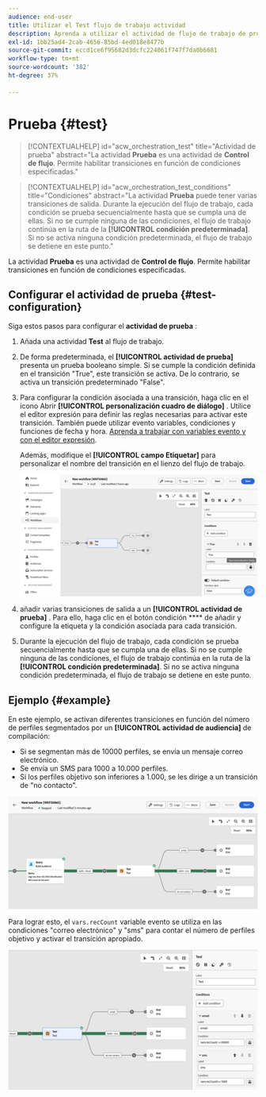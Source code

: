 ```yaml
---
audience: end-user
title: Utilizar el Test flujo de trabajo actividad
description: Aprenda a utilizar el actividad de flujo de trabajo de prueba
exl-id: 1bb25ad4-2cab-4656-85bd-4ed018e8477b
source-git-commit: eccd1ce6f95682d3dcfc224061f747f7da0b6681
workflow-type: tm+mt
source-wordcount: '382'
ht-degree: 37%

---
```



# Prueba {#test}

>[!CONTEXTUALHELP]
>id="acw_orchestration_test"
>title="Actividad de prueba"
>abstract="La actividad **Prueba** es una actividad de **Control de flujo**. Permite habilitar transiciones en función de condiciones especificadas."

>[!CONTEXTUALHELP]
>id="acw_orchestration_test_conditions"
>title="Condiciones"
>abstract="La actividad **Prueba** puede tener varias transiciones de salida. Durante la ejecución del flujo de trabajo, cada condición se prueba secuencialmente hasta que se cumpla una de ellas. Si no se cumple ninguna de las condiciones, el flujo de trabajo continúa en la ruta de la **[!UICONTROL condición predeterminada]**. Si no se activa ninguna condición predeterminada, el flujo de trabajo se detiene en este punto."

La actividad **Prueba** es una actividad de **Control de flujo**. Permite habilitar transiciones en función de condiciones especificadas.

## Configurar el actividad de prueba {#test-configuration}

Siga estos pasos para configurar el **actividad de prueba** :

1. Añada una actividad **Test** al flujo de trabajo.

1. De forma predeterminada, el **[!UICONTROL actividad de prueba]** presenta un prueba booleano simple. Si se cumple la condición definida en el transición &quot;True&quot;, este transición se activa. De lo contrario, se activa un transición predeterminado &quot;False&quot;.

1. Para configurar la condición asociada a una transición, haga clic en el icono Abrir **[!UICONTROL personalización cuadro de diálogo]** . Utilice el editor expresión para definir las reglas necesarias para activar este transición. También puede utilizar evento variables, condiciones y funciones de fecha y hora. [Aprenda a trabajar con variables evento y con el editor expresión](../event-variables.md).

   Además, modifique el **[!UICONTROL campo Etiquetar]** para personalizar el nombre del transición en el lienzo del flujo de trabajo.

   ![Configuración predeterminada del actividad de prueba](../assets/workflow-test-default.png)

1. añadir varias transiciones de salida a un **[!UICONTROL actividad de prueba]** . Para ello, haga clic en el botón condición **** de añadir y configure la etiqueta y la condición asociada para cada transición.

1. Durante la ejecución del flujo de trabajo, cada condición se prueba secuencialmente hasta que se cumpla una de ellas. Si no se cumple ninguna de las condiciones, el flujo de trabajo continúa en la ruta de la **[!UICONTROL condición predeterminada]**. Si no se activa ninguna condición predeterminada, el flujo de trabajo se detiene en este punto.

## Ejemplo {#example}

En este ejemplo, se activan diferentes transiciones en función del número de perfiles segmentados por un **[!UICONTROL actividad de audiencia]** de compilación:
* Si se segmentan más de 10000 perfiles, se envía un mensaje correo electrónico.
* Se envía un SMS para 1000 a 10.000 perfiles.
* Si los perfiles objetivo son inferiores a 1.000, se les dirige a un transición de &quot;no contacto&quot;.

![Ejemplo de transiciones de actividad de prueba](../assets/workflow-test-example.png)

Para lograr esto, el `vars.recCount` variable evento se utiliza en las condiciones &quot;correo electrónico&quot; y &quot;sms&quot; para contar el número de perfiles objetivo y activar el transición apropiado.

![Configuración del ejemplo de actividad de prueba](../assets/workflow-test-example-config.png)
